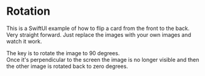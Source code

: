 # Rotation
This is a SwiftUI example of how to flip a card from the front to the back.  
Very straight forward.  Just replace the images with your own images and watch it work.

The key is to rotate the image to 90 degrees.  
Once it's perpendicular to the screen the image is no longer visible and then the other image is rotated back to zero degrees.
